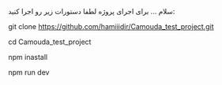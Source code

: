 سلام ... برای اجرای پروژه لطفا دستورات زیر رو اجرا کنید:

git clone https://github.com/hamiiidir/Camouda_test_project.git

cd Camouda_test_project

npm inastall

npm run dev
